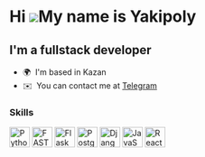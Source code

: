 Hi ![](https://user-images.githubusercontent.com/18350557/176309783-0785949b-9127-417c-8b55-ab5a4333674e.gif)My name is Yakipoly
==================================================================================================================================

I'm a fullstack developer
-------------------------------------------------------------------

* 🌍  I'm based in Kazan
* ✉️  You can contact me at [Telegram](https://t.me/Yakipoly)


### Skills


<p align="left">
    <a href="https://www.python.org/" target="_blank" rel="noreferrer" class="icon-bg"><img src="https://raw.githubusercontent.com/danielcranney/readme-generator/main/public/icons/skills/python-colored.svg" width="36" height="36" alt="Python" /></a>
    <a href="https://fastapi.tiangolo.com/" target="_blank" rel="noreferrer" class="icon-bg"><img src="https://raw.githubusercontent.com/danielcranney/readme-generator/main/public/icons/skills/fastapi-colored.svg" width="36" height="36" alt="FASTAPI" /></a>
    <a href="https://flask.palletsprojects.com/en/2.0.x/" target="_blank" rel="noreferrer" class="icon-bg"><img src="https://raw.githubusercontent.com/danielcranney/readme-generator/main/public/icons/skills/flask-colored.svg" width="36" height="36" alt="Flask" /></a>
    <a href="https://www.postgresql.org/" target="_blank" rel="noreferrer" class="icon-bg"><img src="https://raw.githubusercontent.com/danielcranney/readme-generator/main/public/icons/skills/postgresql-colored.svg" width="36" height="36" alt="PostgreSQL" /></a>
    <a href="https://www.djangoproject.com/" target="_blank" rel="noreferrer" class="icon-bg"><img src="https://raw.githubusercontent.com/danielcranney/readme-generator/main/public/icons/skills/django-colored.svg" width="36" height="36" alt="Django" /></a>
    <a href="https://devdocs.io/javascript/" target="_blank" rel="noreferrer" class="icon-bg"><img src="https://raw.githubusercontent.com/danielcranney/readme-generator/main/public/icons/skills/javascript-colored.svg" width="36" height="36" alt="JavaScript" /></a>
    <a href="https://legacy.reactjs.org/docs/getting-started.html" target="_blank" rel="noreferrer" class="icon-bg"><img src="https://raw.githubusercontent.com/danielcranney/readme-generator/main/public/icons/skills/react-colored.svg" width="36" height="36" alt="ReactJS" /></a>
</p>



